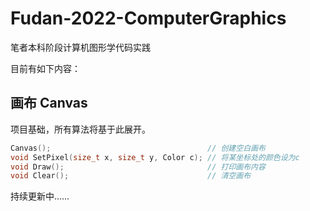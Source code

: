 # Fudan-2022-ComputerGraphics
笔者本科阶段计算机图形学代码实践

目前有如下内容：

## 画布 Canvas
项目基础，所有算法将基于此展开。
``` C++
Canvas();                                   // 创建空白画布
void SetPixel(size_t x, size_t y, Color c); // 将某坐标处的颜色设为c
void Draw();                                // 打印画布内容
void Clear();                               // 清空画布

```



持续更新中……